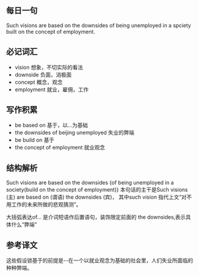 ## 每日一句
Such visions are based on the downsides of being unemployed in a spciety built on the concept of employment.

## 必记词汇
* vision 想象，不切实际的看法
* downside 负面，消极面
* concept 概念，观念
* employment 就业，雇佣，工作

## 写作积累
* be based on 基于，以...为基础
* the downsides of beijing unemployed 失业的弊端
* be build on 基于
* the concept of employment 就业观念

## 结构解析
Such visions are based on the downsides {of being unemployed in a society(build on the concept of employment)}
本句话的主干是Such visions (主) are based on (谓语) the downsides (宾)， 其中such vision 指代上文“对不用工作的未来所做的悲观猜测”。

大括弧表达of... 是介词短语作后置语句，装饰限定前面的 the downsides,表示具体什么“弊端”

## 参考译文
这些假设锁基于的前提是--在一个以就业观念为基础的社会里，人们失业所面临的种种弊端。

